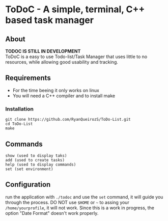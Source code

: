 # ToDoC - A simple, terminal, C++ based task manager

## About
**TODOC IS STILL IN DEVELOPMENT**<br>
ToDoC is a easy to use Todo-list/Task Manager that uses little to no resources, while allowing good usability and tracking.

## Requirements
- For the time beeing it only works on linux
- You will need a C++ compiler and to install make
### Installation
```
git clone https://github.com/RyanQueirozS/ToDo-List.git
cd ToDo-List
make
```

## Commands

```
show (used to display taks)
add (used to create tasks)
help (used to display commands)
set (set environment)
```

## Configuration
run the application with `./todoc` and use the `set` command, it will guide you through the process.
DO NOT use `$HOME` or `~` to assing your `/home/yourprofile`, it will not work.
Since this is a work in progress, the option "Date Format" doesn't work properly.
